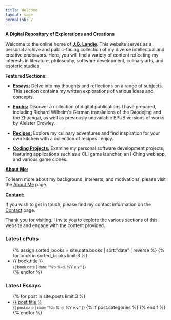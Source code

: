 ```yaml
---
title: Welcome
layout: sage
permalink: /
---
```


**A Digital Repository of Explorations and Creations**

Welcome to the online home of [**J.G. Landje**](/about). This website serves as a personal archive and public-facing collection of my diverse intellectual and creative endeavors. Here, you will find a variety of content reflecting my interests in literature, philosophy, software development, culinary arts, and esoteric studies.

**Featured Sections:**

- [**Essays:**](/essays) Delve into my thoughts and reflections on a range of subjects. This section contains my written explorations of various ideas and concepts.

- [**Epubs:**](/books) Discover a collection of digital publications I have prepared, including Richard Wilhelm's German translations of the Daodejing and the Zhuangzi, as well as previously unavailable EPUB versions of works by Aleister Crowley.

- [**Recipes:**](/recipes) Explore my culinary adventures and find inspiration for your own kitchen with a collection of recipes I enjoy.

- [**Coding Projects:**](/coding) Examine my personal software development projects, featuring applications such as a CLI game launcher, an I Ching web app, and various game clones.

[**About Me:**](/about)

To learn more about my background, interests, and motivations, please visit the [About Me](/about) page.

[**Contact:**](/contact)

If you wish to get in touch, please find my contact information on the [Contact](/contact) page.

Thank you for visiting. I invite you to explore the various sections of this website and engage with the content provided.

<div class="updates-container">
  <section class="recent-books">
    <h3>Latest ePubs</h3>
    <ul>
      {% assign sorted_books = site.data.books | sort:"date" | reverse %}
      {% for book in sorted_books limit:3 %}
        <li>
          <a href="/books/#{{ book.title | slugify }}">{{ book.title }}</a><br>
          <small class="book-date">{{ book.date | date: "%b %-d, %Y e.v." }}</small>
        </li>
      {% endfor %}
    </ul>
  </section>

  <section class="updates">
    <h3>Latest Essays</h3>
    <ul>
      {% for post in site.posts limit:3 %}
        <li>
          <a href="{{ post.url | relative_url }}">{{ post.title }}</a><br>
          <small class="post-date">{{ post.date | date: "%b %-d, %Y e.v." }}</small>
          {% if post.categories %}
          {% endif %}
        </li>
      {% endfor %}
    </ul>
  </section>
</div>
